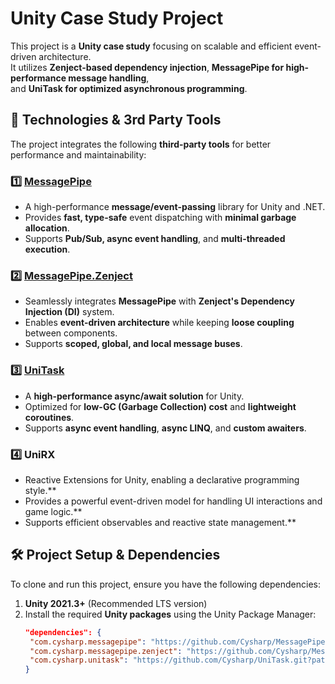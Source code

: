 # Unity Case Study Project

This project is a **Unity case study** focusing on scalable and efficient event-driven architecture.  
It utilizes **Zenject-based dependency injection**, **MessagePipe for high-performance message handling**,  
and **UniTask for optimized asynchronous programming**.

## 🚀 **Technologies & 3rd Party Tools**
The project integrates the following **third-party tools** for better performance and maintainability:

### **1️⃣ [MessagePipe](https://github.com/Cysharp/MessagePipe)**
- A high-performance **message/event-passing** library for Unity and .NET.  
- Provides **fast, type-safe** event dispatching with **minimal garbage allocation**.  
- Supports **Pub/Sub, async event handling**, and **multi-threaded execution**.

### **2️⃣ [MessagePipe.Zenject](https://github.com/Cysharp/MessagePipe)**
- Seamlessly integrates **MessagePipe** with **Zenject's Dependency Injection (DI)** system.
- Enables **event-driven architecture** while keeping **loose coupling** between components.
- Supports **scoped, global, and local message buses**.

### **3️⃣ [UniTask](https://github.com/Cysharp/UniTask)**
- A **high-performance async/await solution** for Unity.
- Optimized for **low-GC (Garbage Collection) cost** and **lightweight coroutines**.
- Supports **async event handling**, **async LINQ**, and **custom awaiters**.

### 4️⃣ UniRX
- Reactive Extensions for Unity, enabling a declarative programming style.**
- Provides a powerful event-driven model for handling UI interactions and game logic.**
- Supports efficient observables and reactive state management.**

## 🛠 **Project Setup & Dependencies**
To clone and run this project, ensure you have the following dependencies:

1. **Unity 2021.3+** (Recommended LTS version)
2. Install the required **Unity packages** using the Unity Package Manager:
   ```json
   "dependencies": {
    "com.cysharp.messagepipe": "https://github.com/Cysharp/MessagePipe.git?path=src/MessagePipe.Unity/Assets/Plugins/MessagePipe",
    "com.cysharp.messagepipe.zenject": "https://github.com/Cysharp/MessagePipe.git?path=src/MessagePipe.Unity/Assets/Plugins/MessagePipe.Zenject",
    "com.cysharp.unitask": "https://github.com/Cysharp/UniTask.git?path=src/UniTask/Assets/Plugins/UniTask",
   }

   

